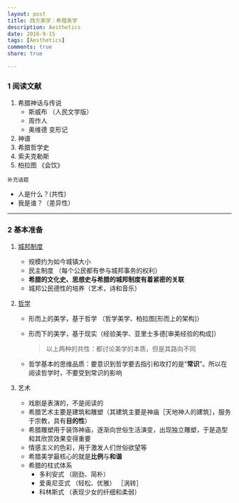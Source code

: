 ```yaml
---
layout: post
title: 西方美学：希腊美学
description: Aesthetics
date: 2016-9-15
tags: [Aesthetics]
comments: true
share: true

---
```


### 1 阅读文献

1. 希腊神话与传说
   - 斯威布 （人民文学版）
   - 周作人
   - 奥维德 变形记
2. 神谱
3. 希腊哲学史
4. 索夫克勒斯
5. 柏拉图 《会饮》

`补充话题`

- 人是什么？(共性)
- 我是谁？（差异性）

-----

### 2 基本准备

1. [城邦制度](https://en.wikipedia.org/wiki/Polis)

   - 规模约为如今城镇大小
   - 民主制度 （每个公民都有参与城邦事务的权利）
   - **希腊的文化史、思想史与希腊的城邦制度有着紧密的关联**
   - 城邦公民德性的培养（艺术，诗和音乐）
2. [哲学](https://en.wikipedia.org/wiki/Ancient_Greek_philosophy)
   - 形而上的美学，基于哲学 （哲学美学、柏拉图[形而上的架构]）

   - 形而下的美学，基于现实（经验美学、亚里士多德[审美经验的构成]）

     > 以上两种的共性：都讨论美学的本质，但是其路向不同

   - 哲学基本的思维品质：要意识到哲学要去指引和攻打的是“**常识**”。所以在阅读哲学时，不要受到常识的影响
3. 艺术
   - 戏剧是表演的，不是阅读的
   - 希腊艺术主要是建筑和雕塑（其建筑主要是神庙［天地神人的建筑］，服务于宗教，具有**目的性**）
   - 希腊雕塑用于装饰神庙，逐渐向世俗生活演变，出现独立雕塑，于是造型和其欣赏效果变得重要
   - 情感主义的色彩，用于激发人们世俗欲望等
   - 希腊美学最核心的就是**比例**与**和谐**
   - 希腊的柱式体系
     - 多利安式 （刚劲、简朴）
     - 爱奥尼亚式 （轻松、优雅） ［涡转］
     - 科林斯式 （表现少女的纤细和柔弱）


### 

